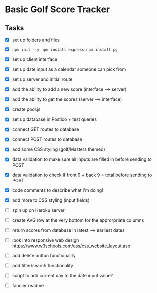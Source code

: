 # Basic Golf Score Tracker

## Tasks
- [x] set up folders and files
- [x] ```npm init --y npm install express npm install pg```
- [x] set up client interface
- [x] set up date input as a calendar someone can pick from
- [x] set up server and initial route
- [x] add the ability to add a new score (interface --> server)
- [x] add the ability to get the scores (server --> interface)
- [x] create pool.js
- [x] set up database in Postico + test queries
- [x] connect GET routes to database
- [x] connect POST routes to database
- [x] add some CSS styling (golf/Masters themed)
- [x] data validation to make sure all inputs are filled in before sending to POST
- [x] data validation to check if front 9 + back 9 = total before sending to POST
- [x] code comments to describe what I'm doing!
- [x] add more to CSS styling (input fields)

- [ ] spin up on Heroku server

- [ ] create AVG row at the very bottom for the approrpriate columns
- [ ] return scores from database in latest --> earliest dates
- [ ] look into responsive web design https://www.w3schools.com/css/css_website_layout.asp

- [ ] add delete button functionality
- [ ] add filter/search functionality

- [ ] script to add current day to the date input value?

- [ ] fancier readme
